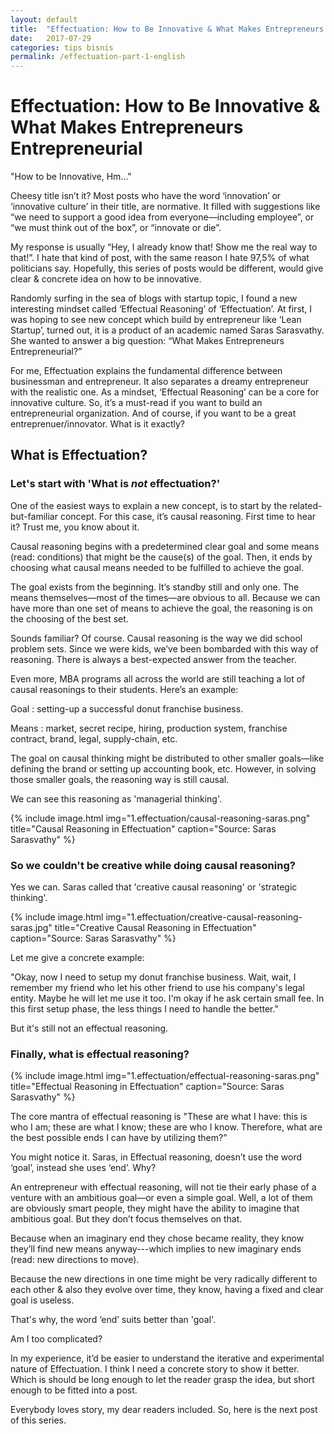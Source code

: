 ```yaml
---
layout: default
title:  "Effectuation: How to Be Innovative & What Makes Entrepreneurs Entrepreneurial"
date:   2017-07-29
categories: tips bisnis
permalink: /effectuation-part-1-english
---
```


# Effectuation: How to Be Innovative & What Makes Entrepreneurs Entrepreneurial

"How to be Innovative, Hm..."

Cheesy title isn’t it? Most posts who have the word ‘innovation’ or ‘innovative culture’ in their title, are normative. It filled with suggestions like “we need to support a good idea from everyone—including employee”, or “we must think out of the box”, or “innovate or die”.

My response is usually “Hey, I already know that! Show me the real way to that!”. I hate that kind of post, with the same reason I hate 97,5% of what politicians say. Hopefully, this series of posts would be different, would give clear & concrete idea on how to be innovative.

Randomly surfing in the sea of blogs with startup topic, I found a new interesting mindset called ‘Effectual Reasoning’ of ‘Effectuation’. At first, I was hoping to see new concept which build by entrepreneur like ‘Lean Startup’, turned out, it is a product of an academic named Saras Sarasvathy. She wanted to answer a big question: “What Makes Entrepreneurs Entrepreneurial?”

For me, Effectuation explains the fundamental difference between businessman and entrepreneur. It also separates a dreamy entrepreneur with the realistic one. As a mindset, ‘Effectual Reasoning’ can be a core for innovative culture. So, it’s a must-read if you want to build an entrepreneurial organization. And of course, if you want to be a great entreprenuer/innovator. What is it exactly?

## What is Effectuation?

### Let's start with 'What is _not_ effectuation?'

One of the easiest ways to explain a new concept, is to start by the related-but-familiar concept. For this case, it’s causal reasoning. First time to hear it? Trust me, you know about it.

Causal reasoning begins with a predetermined clear goal and some means (read: conditions) that might be the cause(s) of the goal. Then, it ends by choosing what causal means needed to be fulfilled to achieve the goal.

The goal exists from the beginning. It’s standby still and only one. The means themselves—most of the times—are obvious to all. Because we can have more than one set of means to achieve the goal, the reasoning is on the choosing of the best set.

Sounds familiar? Of course. Causal reasoning is the way we did school problem sets. Since we were kids, we’ve been bombarded with this way of reasoning. There is always a best-expected answer from the teacher.

Even more, MBA programs all across the world are still teaching a lot of causal reasonings to their students. Here’s an example:

Goal : setting-up a successful donut franchise business.

Means : market, secret recipe, hiring, production system, franchise contract, brand, legal, supply-chain, etc.

The goal on causal thinking might be distributed to other smaller goals—like defining the brand or setting up accounting book, etc. However, in solving those smaller goals, the reasoning way is still causal.

We can see this reasoning as 'managerial thinking'.

{% include image.html
            img="1.effectuation/causal-reasoning-saras.png"
            title="Causal Reasoning in Effectuation"
            caption="Source: Saras Sarasvathy"
            %}

### So we couldn't be creative while doing causal reasoning?

Yes we can. Saras called that 'creative causal reasoning' or 'strategic thinking'.

{% include image.html
            img="1.effectuation/creative-causal-reasoning-saras.jpg"
            title="Creative Causal Reasoning in Effectuation"
            caption="Source: Saras Sarasvathy"
            %}

Let me give a concrete example:

"Okay, now I need to setup my donut franchise business. Wait, wait, I remember my friend who let his other friend to use his company's legal entity. Maybe he will let me use it too. I'm okay if he ask certain small fee. In this first setup phase, the less things I need to handle the better."

But it's still not an effectual reasoning.

### Finally, what is effectual reasoning?

{% include image.html
            img="1.effectuation/effectual-reasoning-saras.png"
            title="Effectual Reasoning in Effectuation"
            caption="Source: Saras Sarasvathy"
            %}

The core mantra of effectual reasoning is "These are what I have: this is who I am; these are what I know; these are who I know. Therefore, what are the best possible ends I can have by utilizing them?”

You might notice it. Saras, in Effectual reasoning, doesn’t use the word ‘goal’, instead she uses ‘end’. Why?

An entrepreneur with effectual reasoning, will not tie their early phase of a venture with an ambitious goal—or even a simple goal. Well, a lot of them are obviously smart people, they might have the ability to imagine that ambitious goal. But they don’t focus themselves on that.

Because when an imaginary end they chose became reality, they know they’ll find new means anyway---which implies to new imaginary ends (read: new directions to move).

Because the new directions in one time might be very radically different to each other & also they evolve over time, they know, having a fixed and clear goal is useless.

That's why, the word ‘end’ suits better than 'goal'.

Am I too complicated?

In my experience, it’d be easier to understand the iterative and experimental nature of Effectuation. I think I need a concrete story to show it better. Which is should be long enough to let the reader grasp the idea, but short enough to be fitted into a post.

Everybody loves story, my dear readers included. So, here is the next post of this series.